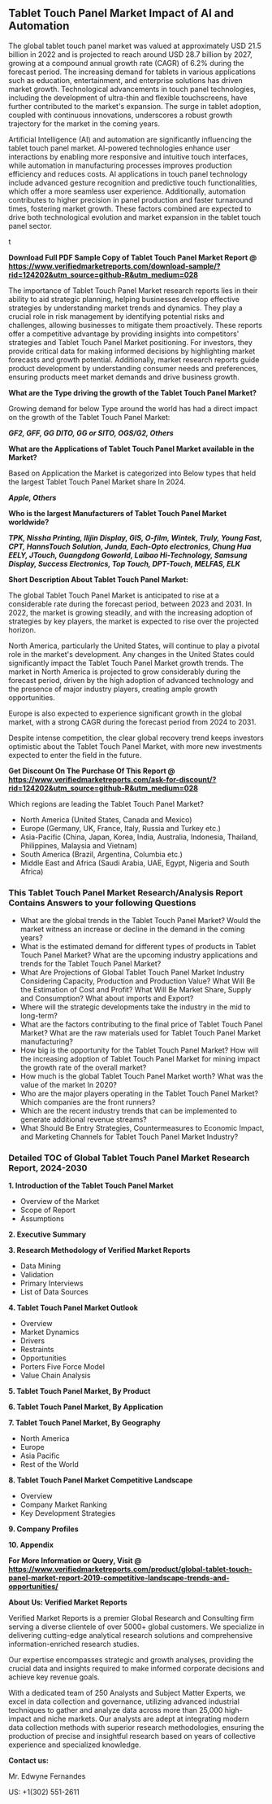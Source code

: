 <h2>Tablet Touch Panel Market Impact of AI and Automation</h2><p>The global tablet touch panel market was valued at approximately USD 21.5 billion in 2022 and is projected to reach around USD 28.7 billion by 2027, growing at a compound annual growth rate (CAGR) of 6.2% during the forecast period. The increasing demand for tablets in various applications such as education, entertainment, and enterprise solutions has driven market growth. Technological advancements in touch panel technologies, including the development of ultra-thin and flexible touchscreens, have further contributed to the market's expansion. The surge in tablet adoption, coupled with continuous innovations, underscores a robust growth trajectory for the market in the coming years.</p><p>Artificial Intelligence (AI) and automation are significantly influencing the tablet touch panel market. AI-powered technologies enhance user interactions by enabling more responsive and intuitive touch interfaces, while automation in manufacturing processes improves production efficiency and reduces costs. AI applications in touch panel technology include advanced gesture recognition and predictive touch functionalities, which offer a more seamless user experience. Additionally, automation contributes to higher precision in panel production and faster turnaround times, fostering market growth. These factors combined are expected to drive both technological evolution and market expansion in the tablet touch panel sector.</p>t</p><p id="" class=""><strong>Download Full PDF Sample Copy of Tablet Touch Panel Market Report @ <a href="https://www.verifiedmarketreports.com/download-sample/?rid=124202&utm_source=github-R&utm_medium=028" target="_blank">https://www.verifiedmarketreports.com/download-sample/?rid=124202&utm_source=github-R&utm_medium=028</a></strong></p><p>The importance of&nbsp;Tablet Touch Panel Market research reports lies in their ability to aid strategic planning, helping businesses develop effective strategies by understanding market trends and dynamics. They play a crucial role in risk management by identifying potential risks and challenges, allowing businesses to mitigate them proactively. These reports offer a competitive advantage by providing insights into competitors' strategies and Tablet Touch Panel Market positioning. For investors, they provide critical data for making informed decisions by highlighting market forecasts and growth potential. Additionally, market research reports guide product development by understanding consumer needs and preferences, ensuring products meet market demands and drive business growth.</p><p><strong>What are the&nbsp;Type driving the growth of the Tablet Touch Panel Market?</strong></p><p id="" class="">Growing demand for below Type around the world has had a direct impact on the growth of the Tablet Touch Panel Market:</p><em><strong>GF2, GFF, GG DITO, GG or SITO, OGS/G2, Others</strong></em></p><strong>What are the&nbsp;Applications&nbsp;of Tablet Touch Panel Market available in the Market?</strong></p><p id="" class="">Based on Application the Market is categorized into Below types that held the largest Tablet Touch Panel Market share In 2024.</p><em><strong>Apple, Others</strong></em></p><strong>Who is the largest Manufacturers of Tablet Touch Panel Market worldwide?</strong></p><p><em><strong>TPK, Nissha Printing, Ilijin Display, GIS, O-film, Wintek, Truly, Young Fast, CPT, HannsTouch Solution, Junda, Each-Opto electronics, Chung Hua EELY, JTouch, Guangdong Goworld, Laibao Hi-Technology, Samsung Display, Success Electronics, Top Touch, DPT-Touch, MELFAS, ELK</strong></em></p><p id="" class=""><strong>Short Description About Tablet Touch Panel Market:</strong></p><p>The global Tablet Touch Panel Market is anticipated to rise at a considerable rate during the forecast period, between 2023 and 2031. In 2022, the market is growing steadily, and with the increasing adoption of strategies by key players, the market is expected to rise over the projected horizon.</p><p>North America, particularly the United States, will continue to play a pivotal role in the market's development. Any changes in the United States could significantly impact the Tablet Touch Panel Market growth trends. The market in North America is projected to grow considerably during the forecast period, driven by the high adoption of advanced technology and the presence of major industry players, creating ample growth opportunities.</p><p>Europe is also expected to experience significant growth in the global market, with a strong CAGR during the forecast period from 2024 to 2031.</p><p>Despite intense competition, the clear global recovery trend keeps investors optimistic about the Tablet Touch Panel Market, with more new investments expected to enter the field in the future.</p><p id="" class=""><strong>Get Discount On The Purchase Of This Report @ <a href="https://www.verifiedmarketreports.com/ask-for-discount/?rid=124202&utm_source=github-R&utm_medium=028" target="_blank">https://www.verifiedmarketreports.com/ask-for-discount/?rid=124202&utm_source=github-R&utm_medium=028</a></strong></p>Which regions are leading the Tablet Touch Panel Market?</p><ul><li>North America (United States, Canada and Mexico)</li><li>Europe (Germany, UK, France, Italy, Russia and Turkey etc.)</li><li>Asia-Pacific (China, Japan, Korea, India, Australia, Indonesia, Thailand, Philippines, Malaysia and Vietnam)</li><li>South America (Brazil, Argentina, Columbia etc.)</li><li>Middle East and Africa (Saudi Arabia, UAE, Egypt, Nigeria and South Africa)</li></ul><h3 id="" class="">This Tablet Touch Panel Market Research/Analysis Report Contains Answers to your following Questions</h3><ul><li>What are the global trends in the Tablet Touch Panel Market? Would the market witness an increase or decline in the demand in the coming years?</li><li>What is the estimated demand for different types of products in Tablet Touch Panel Market? What are the upcoming industry applications and trends for the Tablet Touch Panel Market?</li><li>What Are Projections of Global Tablet Touch Panel Market Industry Considering Capacity, Production and Production Value? What Will Be the Estimation of Cost and Profit? What Will Be Market Share, Supply and Consumption? What about imports and Export?</li><li>Where will the strategic developments take the industry in the mid to long-term?</li><li>What are the factors contributing to the final price of Tablet Touch Panel Market? What are the raw materials used for Tablet Touch Panel Market manufacturing?</li><li>How big is the opportunity for the Tablet Touch Panel Market? How will the increasing adoption of Tablet Touch Panel Market for mining impact the growth rate of the overall market?</li><li>How much is the global Tablet Touch Panel Market worth? What was the value of the market In 2020?</li><li>Who are the major players operating in the Tablet Touch Panel Market? Which companies are the front runners?</li><li>Which are the recent industry trends that can be implemented to generate additional revenue streams?</li><li>What Should Be Entry Strategies, Countermeasures to Economic Impact, and Marketing Channels for Tablet Touch Panel Market Industry?</li></ul><h3 id="" class="">Detailed TOC of Global Tablet Touch Panel Market Research Report, 2024-2030</h3><p id="" class=""><strong>1. Introduction of the Tablet Touch Panel Market</strong></p><ul><li>Overview of the Market</li><li>Scope of Report</li><li>Assumptions</li></ul><p id="" class=""><strong>2. Executive Summary</strong></p><p id="" class=""><strong>3. Research Methodology of Verified Market Reports</strong></p><ul><li>Data Mining</li><li>Validation</li><li>Primary Interviews</li><li>List of Data Sources</li></ul><p id="" class=""><strong>4. Tablet Touch Panel Market Outlook</strong></p><ul><li>Overview</li><li>Market Dynamics</li><li>Drivers</li><li>Restraints</li><li>Opportunities</li><li>Porters Five Force Model</li><li>Value Chain Analysis</li></ul><p id="" class=""><strong>5. Tablet Touch Panel Market, By Product</strong></p><p id="" class=""><strong>6. Tablet Touch Panel Market, By Application</strong></p><p id="" class=""><strong>7. Tablet Touch Panel Market, By Geography</strong></p><ul><li>North America</li><li>Europe</li><li>Asia Pacific</li><li>Rest of the World</li></ul><p id="" class=""><strong>8. Tablet Touch Panel Market Competitive Landscape</strong></p><ul><li>Overview</li><li>Company Market Ranking</li><li>Key Development Strategies</li></ul><p id="" class=""><strong>9. Company Profiles</strong></p><p id="" class=""><strong>10. Appendix</strong></p><p id="" class=""><strong>For More Information or Query, Visit @ <a href="https://www.verifiedmarketreports.com/product/global-tablet-touch-panel-market-report-2019-competitive-landscape-trends-and-opportunities/" target="_blank">https://www.verifiedmarketreports.com/product/global-tablet-touch-panel-market-report-2019-competitive-landscape-trends-and-opportunities/</a></strong></p><p id="" class=""><strong>About Us: Verified Market Reports</strong></p><p id="" class="">Verified Market Reports is a premier Global Research and Consulting firm serving a diverse clientele of over 5000+ global customers. We specialize in delivering cutting-edge analytical research solutions and comprehensive information-enriched research studies.</p><p id="" class="">Our expertise encompasses strategic and growth analyses, providing the crucial data and insights required to make informed corporate decisions and achieve key revenue goals.</p><p id="" class="">With a dedicated team of 250 Analysts and Subject Matter Experts, we excel in data collection and governance, utilizing advanced industrial techniques to gather and analyze data across more than 25,000 high-impact and niche markets. Our analysts are adept at integrating modern data collection methods with superior research methodologies, ensuring the production of precise and insightful research based on years of collective experience and specialized knowledge.</p><p id="" class=""><strong>Contact us:</strong></p><p id="" class="">Mr. Edwyne Fernandes</p><p id="" class="">US: +1(302) 551-2611</p>